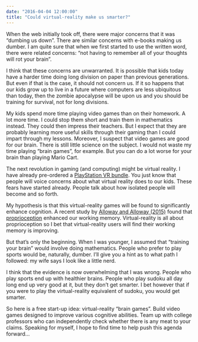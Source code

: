 ```yaml
---
date: "2016-04-04 12:00:00"
title: "Could virtual-reality make us smarter?"
---
```




When the web initially took off, there were major concerns that it was &ldquo;dumbing us down&rdquo;. There are similar concerns with e-books making us dumber. I am quite sure that when we first started to use the written word, there were related concerns: &ldquo;not having to remember all of your thoughts will rot your brain&rdquo;.

I think that these concerns are unwarranted. It is possible that kids today have a harder time doing long division on paper than previous generations. But even if that is the case, it should not concern us. If it so happens that our kids grow up to live in a future where computers are less ubiquitous than today, then the zombie apocalypse will be upon us and you should be training for survival, not for long divisions.

My kids spend more time playing video games than on their homework. A lot more time. I could stop them short and train them in mathematics instead. They could then impress their teachers. But I expect that they are probably learning more useful skills through their gaming than I could impart through my lessons. Moreover, I suspect that video games are good for our brain. There is still little science on the subject. I would not waste my time playing &ldquo;brain games&rdquo;, for example. But you can do a lot worse for your brain than playing Mario Cart.

The next revolution in gaming (and computing) might be virtual reality. I have already pre-ordered a [PlayStation VR bundle](https://www.amazon.com/PlayStation-VR-Launch-Bundle-4/dp/B00SBXBQDS).
You just know that people will voice concerns about what virtual reality does to our kids. These fears have started already. People talk about how isolated people will become and so forth.

My hypothesis is that this virtual-reality games will be found to significantly enhance cognition. A recent study by [Alloway and Alloway (2015)](http://www.amsciepub.com/doi/abs/10.2466/22.PMS.120v18x1) found that [proprioception](https://en.wikipedia.org/wiki/Proprioception) enhanced our working memory. Virtual-reality is all about proprioception so I bet that virtual-reality users will find their working memory is improving.

But that&rsquo;s only the beginning.
When I was younger, I assumed that &ldquo;training your brain&rdquo; would involve doing mathematics. People who prefer to play sports would be, naturally, dumber. I&rsquo;ll give you a hint as to what path I followed: my wife says I look like a little nerd.

I think that the evidence is now overwhelming that I was wrong. People who play sports end up with healthier brains. People who play sudoku all day long end up very good at it, but they don&rsquo;t get smarter. I bet however that if you were to play the virtual-reality equivalent of sudoku, you would get smarter.

So here is a free start-up idea: virtual-reality &ldquo;brain games&rdquo;. Build video games designed to improve various cognitive abilities. Team up with college professors who can independently check whether there is any meat to your claims.
Speaking for myself, I hope to find time to help push this agenda forward&hellip;
